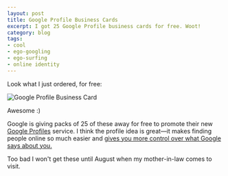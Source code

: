 ```yaml
---
layout: post
title: Google Profile Business Cards
excerpt: I got 25 Google Profile business cards for free. Woot!
category: blog
tags:
- cool
- ego-googling
- ego-surfing
- online identity
---
```


Look what I just ordered, for free:

![Google Profile Business Card](http://www.andrewheiss.com/wp/wp-content/uploads/2009/05/google-profile-business-card.png "Google Profile Business Card")

Awesome :)

Google is giving packs of 25 of these away for free to promote their new [Google Profiles](http://www.google.com/profiles/andrewheiss "Andrew Heiss - Google Profile") service. I think the profile idea is great—it makes finding people online so much easier and [gives you more control over what Google says about you.](http://lifehacker.com/5221323/google-profiles-give-you-control-over-what-google-says-about-you "Lifehacker - Google Profiles Give You Control Over What Google Says About You - Google Profiles")

Too bad I won't get these until August when my mother-in-law comes to visit.